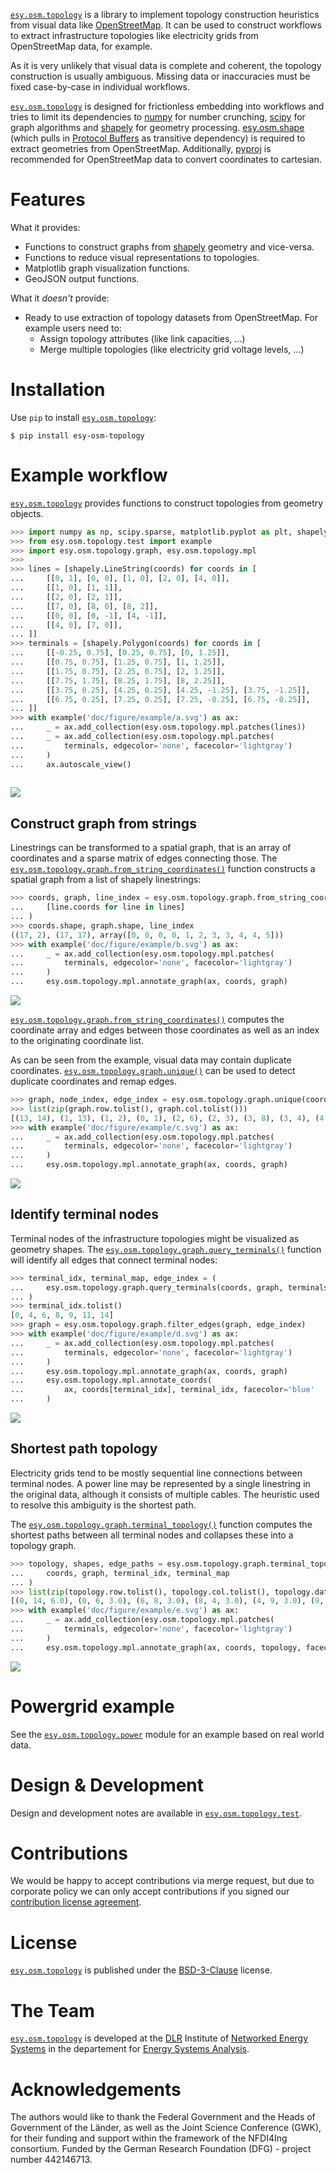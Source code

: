
[`esy.osm.topology`](https://dlr-ve.gitlab.io/esy/esy.osm.topology/esy/osm/topology.html) is a library to implement topology construction heuristics
from visual data like [OpenStreetMap](https://www.openstreetmap.org). It can be
used to construct workflows to extract infrastructure topologies like
electricity grids from OpenStreetMap data, for example.

As it is very unlikely that visual data is complete and coherent, the topology
construction is usually ambiguous. Missing data or inaccuracies must be fixed
case-by-case in individual workflows.

[`esy.osm.topology`](https://dlr-ve.gitlab.io/esy/esy.osm.topology/esy/osm/topology.html) is designed for frictionless embedding into workflows and
tries to limit its dependencies to [numpy](https://numpy.org) for number
crunching, [scipy](https://scipy.org) for graph algorithms and
[shapely](https://shapely.readthedocs.io) for geometry processing.
[esy.osm.shape](https://dlr-ve-esy.gitlab.io/esy-osm-pbf/) (which pulls in
[Protocol Buffers](https://protobuf.dev) as transitive dependency) is required
to extract geometries from OpenStreetMap. Additionally,
[pyproj](https://pyproj4.github.io/pyproj/) is recommended for OpenStreetMap
data to convert coordinates to cartesian.

# Features

What it provides:

- Functions to construct graphs from [shapely](https://shapely.readthedocs.io)
  geometry and vice-versa.
- Functions to reduce visual representations to topologies.
- Matplotlib graph visualization functions.
- GeoJSON output functions.

What it *doesn't* provide:

- Ready to use extraction of topology datasets from OpenStreetMap. For example
  users need to:
  - Assign topology attributes (like link capacities, ...)
  - Merge multiple topologies (like electricity grid voltage levels, ...)

# Installation

Use `pip` to install [`esy.osm.topology`](https://dlr-ve.gitlab.io/esy/esy.osm.topology/esy/osm/topology.html):

```
$ pip install esy-osm-topology
```

# Example workflow

[`esy.osm.topology`](https://dlr-ve.gitlab.io/esy/esy.osm.topology/esy/osm/topology.html) provides functions to construct topologies from geometry
objects.

```python
>>> import numpy as np, scipy.sparse, matplotlib.pyplot as plt, shapely
>>> from esy.osm.topology.test import example
>>> import esy.osm.topology.graph, esy.osm.topology.mpl
>>> 
>>> lines = [shapely.LineString(coords) for coords in [
...     [[0, 1], [0, 0], [1, 0], [2, 0], [4, 0]],
...     [[1, 0], [1, 1]],
...     [[2, 0], [2, 1]],
...     [[7, 0], [8, 0], [8, 2]],
...     [[0, 0], [0, -1], [4, -1]],
...     [[4, 0], [7, 0]],
... ]]
>>> terminals = [shapely.Polygon(coords) for coords in [
...     [[-0.25, 0.75], [0.25, 0.75], [0, 1.25]],
...     [[0.75, 0.75], [1.25, 0.75], [1, 1.25]],
...     [[1.75, 0.75], [2.25, 0.75], [2, 1.25]],
...     [[7.75, 1.75], [8.25, 1.75], [8, 2.25]],
...     [[3.75, 0.25], [4.25, 0.25], [4.25, -1.25], [3.75, -1.25]],
...     [[6.75, 0.25], [7.25, 0.25], [7.25, -0.25], [6.75, -0.25]],
... ]]
>>> with example('doc/figure/example/a.svg') as ax:
...     _ = ax.add_collection(esy.osm.topology.mpl.patches(lines))
...     _ = ax.add_collection(esy.osm.topology.mpl.patches(
...         terminals, edgecolor='none', facecolor='lightgray')
...     )
...     ax.autoscale_view()
  
```

![](https://gitlab.com/dlr-ve/esy/esy.osm.topology/-/raw/main/doc/figure/example/a.svg)

## Construct graph from strings

Linestrings can be transformed to a spatial graph, that is an array of
coordinates and a sparse matrix of edges connecting those. The
[`esy.osm.topology.graph.from_string_coordinates()`](https://dlr-ve.gitlab.io/esy/esy.osm.topology/esy/osm/topology/graph.html#from_string_coordinates) function constructs a spatial
graph from a list of shapely linestrings:

```python
>>> coords, graph, line_index = esy.osm.topology.graph.from_string_coordinates(
...     [line.coords for line in lines]
... )
>>> coords.shape, graph.shape, line_index
((17, 2), (17, 17), array([0, 0, 0, 0, 1, 2, 3, 3, 4, 4, 5]))
>>> with example('doc/figure/example/b.svg') as ax:
...     _ = ax.add_collection(esy.osm.topology.mpl.patches(
...         terminals, edgecolor='none', facecolor='lightgray')
...     )
...     esy.osm.topology.mpl.annotate_graph(ax, coords, graph)

```

![](https://gitlab.com/dlr-ve/esy/esy.osm.topology/-/raw/main/doc/figure/example/b.svg)

[`esy.osm.topology.graph.from_string_coordinates()`](https://dlr-ve.gitlab.io/esy/esy.osm.topology/esy/osm/topology/graph.html#from_string_coordinates) computes the coordinate array
and edges between those coordinates as well as an index to the originating
coordinate list.

As can be seen from the example, visual data may contain duplicate coordinates.
[`esy.osm.topology.graph.unique()`](https://dlr-ve.gitlab.io/esy/esy.osm.topology/esy/osm/topology/graph.html#unique) can be used to detect duplicate coordinates
and remap edges.

```python
>>> graph, node_index, edge_index = esy.osm.topology.graph.unique(coords, graph)
>>> list(zip(graph.row.tolist(), graph.col.tolist()))
[(13, 14), (1, 13), (1, 2), (0, 1), (2, 6), (2, 3), (3, 8), (3, 4), (4, 9), (9, 10), (10, 11)]
>>> with example('doc/figure/example/c.svg') as ax:
...     _ = ax.add_collection(esy.osm.topology.mpl.patches(
...         terminals, edgecolor='none', facecolor='lightgray')
...     )
...     esy.osm.topology.mpl.annotate_graph(ax, coords, graph)

```

![](https://gitlab.com/dlr-ve/esy/esy.osm.topology/-/raw/main/doc/figure/example/c.svg)

## Identify terminal nodes

Terminal nodes of the infrastructure topologies might be visualized as geometry
shapes. The [`esy.osm.topology.graph.query_terminals()`](https://dlr-ve.gitlab.io/esy/esy.osm.topology/esy/osm/topology/graph.html#query_terminals) function will identify
all edges that connect terminal nodes:

```python
>>> terminal_idx, terminal_map, edge_index = (
...     esy.osm.topology.graph.query_terminals(coords, graph, terminals)
... )
>>> terminal_idx.tolist()
[0, 4, 6, 8, 9, 11, 14]
>>> graph = esy.osm.topology.graph.filter_edges(graph, edge_index)
>>> with example('doc/figure/example/d.svg') as ax:
...     _ = ax.add_collection(esy.osm.topology.mpl.patches(
...         terminals, edgecolor='none', facecolor='lightgray')
...     )
...     esy.osm.topology.mpl.annotate_graph(ax, coords, graph)
...     esy.osm.topology.mpl.annotate_coords(
...         ax, coords[terminal_idx], terminal_idx, facecolor='blue'
...     )

```

![](https://gitlab.com/dlr-ve/esy/esy.osm.topology/-/raw/main/doc/figure/example/d.svg)

## Shortest path topology

Electricity grids tend to be mostly sequential line connections between terminal
nodes. A power line may be represented by a single linestring in the original
data, although it consists of multiple cables. The heuristic used to resolve
this ambiguity is the shortest path.

The [`esy.osm.topology.graph.terminal_topology()`](https://dlr-ve.gitlab.io/esy/esy.osm.topology/esy/osm/topology/graph.html#terminal_topology) function computes the shortest
paths between all terminal nodes and collapses these into a topology graph.

```python
>>> topology, shapes, edge_paths = esy.osm.topology.graph.terminal_topology(
...     coords, graph, terminal_idx, terminal_map
... )
>>> list(zip(topology.row.tolist(), topology.col.tolist(), topology.data.tolist()))
[(0, 14, 6.0), (0, 6, 3.0), (6, 8, 3.0), (8, 4, 3.0), (4, 9, 3.0), (9, 11, 3.0)]
>>> with example('doc/figure/example/e.svg') as ax:
...     _ = ax.add_collection(esy.osm.topology.mpl.patches(
...         terminals, edgecolor='none', facecolor='lightgray')
...     )
...     esy.osm.topology.mpl.annotate_graph(ax, coords, topology, facecolor='blue')

```

![](https://gitlab.com/dlr-ve/esy/esy.osm.topology/-/raw/main/doc/figure/example/e.svg)

# Powergrid example

See the [`esy.osm.topology.power`](https://dlr-ve.gitlab.io/esy/esy.osm.topology/esy/osm/topology/power.html) module for an example based on real world data.

# Design & Development

Design and development notes are available in [`esy.osm.topology.test`](https://dlr-ve.gitlab.io/esy/esy.osm.topology/esy/osm/topology/test.html).

# Contributions

We would be happy to accept contributions via merge request, but due to
corporate policy we can only accept contributions if you signed our
[contribution license agreement](CLA.md).

# License

[`esy.osm.topology`](https://dlr-ve.gitlab.io/esy/esy.osm.topology/esy/osm/topology.html) is published under the
[BSD-3-Clause](https://spdx.org/licenses/BSD-3-Clause.html) license.

# The Team

[`esy.osm.topology`](https://dlr-ve.gitlab.io/esy/esy.osm.topology/esy/osm/topology.html) is developed at the
[DLR](https://www.dlr.de/EN/Home/home_node.html) Institute of
[Networked Energy Systems](
https://www.dlr.de/ve/en/desktopdefault.aspx/tabid-12472/21440_read-49440/)
in the departement for [Energy Systems Analysis](
https://www.dlr.de/ve/en/desktopdefault.aspx/tabid-12471/21741_read-49802/).

# Acknowledgements

The authors would like to thank the Federal Government and the Heads of
Government of the Länder, as well as the Joint Science Conference (GWK), for
their funding and support within the framework of the NFDI4Ing consortium.
Funded by the German Research Foundation (DFG) - project number 442146713.
